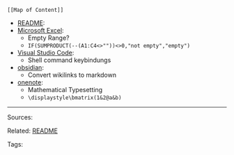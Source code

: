 
```dynamic-embed
[[Map of Content]]
```


<ul class="dataview list-view-ul"><li><span><a aria-label-position="top" aria-label="README.md" data-href="README.md" href="README.md" class="internal-link" target="_blank" rel="noopener">README</a></span>: <ul class="dataview dataview-ul dataview-result-list-ul"></ul></li><li><span><a aria-label-position="top" aria-label="applications/Microsoft Excel.md" data-href="applications/Microsoft Excel.md" href="applications/Microsoft Excel.md" class="internal-link" target="_blank" rel="noopener">Microsoft Excel</a></span>: <ul class="dataview dataview-ul dataview-result-list-ul"><li class="dataview-result-list-li"><span>Empty Range?</span></li><li class="dataview-result-list-li"><span><code>IF(SUMPRODUCT(--(A1:C4&lt;&gt;""))&lt;&gt;0,"not empty","empty")</code></span></li></ul></li><li><span><a aria-label-position="top" aria-label="applications/Visual Studio Code.md" data-href="applications/Visual Studio Code.md" href="applications/Visual Studio Code.md" class="internal-link" target="_blank" rel="noopener">Visual Studio Code</a></span>: <ul class="dataview dataview-ul dataview-result-list-ul"><li class="dataview-result-list-li"><span>Shell command keybindungs</span></li></ul></li><li><span><a aria-label-position="top" aria-label="applications/obsidian.md" data-href="applications/obsidian.md" href="applications/obsidian.md" class="internal-link" target="_blank" rel="noopener">obsidian</a></span>: <ul class="dataview dataview-ul dataview-result-list-ul"><li class="dataview-result-list-li"><span>Convert wikilinks to markdown</span></li></ul></li><li><span><a aria-label-position="top" aria-label="applications/onenote.md" data-href="applications/onenote.md" href="applications/onenote.md" class="internal-link" target="_blank" rel="noopener">onenote</a></span>: <ul class="dataview dataview-ul dataview-result-list-ul"><li class="dataview-result-list-li"><span>Mathematical Typesetting</span></li><li class="dataview-result-list-li"><span><code>\displaystyle\bmatrix(1&amp;2@a&amp;b)</code></span></li></ul></li></ul>



---


Sources:

Related:
[README](../README.md)

Tags:
